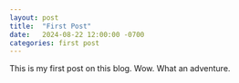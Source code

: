 ```yaml
---
layout: post
title:  "First Post"
date:   2024-08-22 12:00:00 -0700
categories: first post
---
```

This is my first post on this blog. Wow. What an adventure.